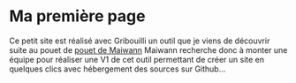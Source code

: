 ---
---

# Ma première page

Ce petit site est réalisé avec Gribouilli un outil que je viens de découvrir suite au pouet de [pouet de Maiwann]([https://github.com/adam-p/markdown-here/wiki/Markdown-Cheatsheet#table-of-contents](https://re.lire.im/@maiwann@framapiaf.org/109382987941333678))
Maiwann recherche donc à monter une équipe pour réaliser une V1 de cet outil permettant de créer un site en quelques clics avec hébergement des sources sur Github…

